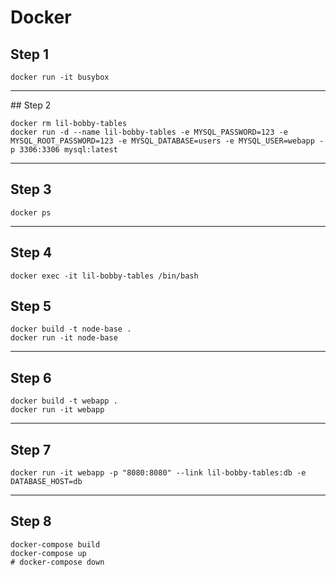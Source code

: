 # Docker

## Step 1

	docker run -it busybox

---

## Step 2

    docker rm lil-bobby-tables
    docker run -d --name lil-bobby-tables -e MYSQL_PASSWORD=123 -e MYSQL_ROOT_PASSWORD=123 -e MYSQL_DATABASE=users -e MYSQL_USER=webapp -p 3306:3306 mysql:latest

---

## Step 3

	docker ps

---

## Step 4

	docker exec -it lil-bobby-tables /bin/bash

## Step 5

    docker build -t node-base .
    docker run -it node-base

---

## Step 6

    docker build -t webapp .
    docker run -it webapp

---

## Step 7

    docker run -it webapp -p "8080:8080" --link lil-bobby-tables:db -e DATABASE_HOST=db

---

## Step 8

    docker-compose build  
    docker-compose up
    # docker-compose down
